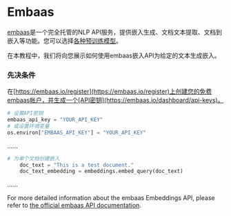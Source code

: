 # Embaas

[embaas](https://embaas.io)是一个完全托管的NLP API服务，提供嵌入生成、文档文本提取、文档到嵌入等功能。您可以选择[各种预训练模型](https://embaas.io/docs/models/embeddings)。

在本教程中，我们将向您展示如何使用embaas嵌入API为给定的文本生成嵌入。

### 先决条件
在[https://embaas.io/register](https://embaas.io/register)上创建您的免费embaas帐户，并生成一个[API密钥](https://embaas.io/dashboard/api-keys)。

```python
# 设置API密钥
embaas_api_key = "YOUR_API_KEY"
# 或设置环境变量
os.environ["EMBAAS_API_KEY"] = "YOUR_API_KEY"
```

......

```python
# 为单个文档创建嵌入
    doc_text = "This is a test document."
    doc_text_embedding = embeddings.embed_query(doc_text)
```

......

For more detailed information about the embaas Embeddings API, please refer to [the official embaas API documentation](https://embaas.io/api-reference).
